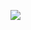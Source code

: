 ![](https://gist.githubusercontent.com/Pyotato/54fa9ae09449893df9a5489f11f21d45/raw/54fa9ae09449893df9a5489f11f21d45/current.svg)
